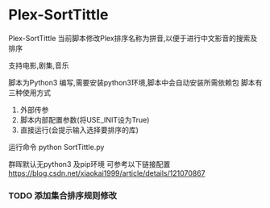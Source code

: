 # Plex-SortTittle
Plex-SortTittle
当前脚本修改Plex排序名称为拼音,以便于进行中文影音的搜索及排序

支持电影,剧集,音乐

脚本为Python3 编写,需要安装python3环境,脚本中会自动安装所需依赖包
脚本有三种使用方式
1. 外部传参
2. 脚本内部配置参数(将USE_INIT设为True)
3. 直接运行(会提示输入选择要排序的库)

运行命令 python SortTittle.py 

群晖默认无python3 及pip环境 可参考以下链接配置
https://blog.csdn.net/xiaokai1999/article/details/121070867

### TODO 添加集合排序规则修改
